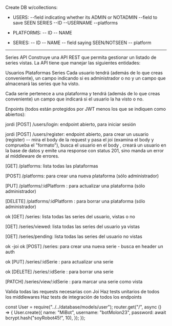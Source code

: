Create DB w/collections:

- USERS:
  --field indicating whether its ADMIN or NOTADMIN
  --field to save SEEN SERIES
  --ID
  --USERNAME
  --platforms

- PLATFORMS:
  -- ID
  -- NAME

- SERIES:
  -- ID
  -- NAME
  -- field saying SEEN/NOTSEEN
  -- platform

---

Series API
Construye una API REST que permita gestionar un listado de series vistas. La API tiene que manejar las siguientes entidades:

Usuarios
Plataformas
Series
Cada usuario tendrá (además de lo que creas conveniente), un campo indicando si es administrador o no y un campo que almacenará las series que ha visto.

Cada serie pertenece a una plataforma y tendrá (además de lo que creas conveniente) un campo que indicará si el usuario la ha visto o no.

Enpoints (todos están protegidos por JWT menos los que se indiquen como abiertos):

jordi [POST] /users/login: endpoint abierto, para iniciar sesión

jordi [POST] /users/register: endpoint abierto, para crear un usuario (register) -- mira el body de la request y pasa el joi (examina el body y comprueba el "formato"), busca el usuario en el body , creará un usuario en la base de datos y emite una response con status 201, sino manda un error al middleware de errores.

[GET] /platforms: lista todas las plataformas

[POST] /platforms: para crear una nueva plataforma (sólo administrador)

[PUT] /platforms/:idPlatform : para actualizar una plataforma (sólo administrador)

[DELETE] /platforms/:idPlatform : para borrar una plataforma (sólo administrador)

ok [GET] /series: lista todas las series del usuario, vistas o no

[GET] /series/viewed: lista todas las series del usuario ya vistas

[GET] /series/pending: lista todas las series del usuario no vistas

ok -joi ok [POST] /series: para crear una nueva serie - busca en header un auth

ok [PUT] /series/:idSerie : para actualizar una serie

ok [DELETE] /series/:idSerie : para borrar una serie

[PATCH] /series/view/:idSerie : para marcar una serie como vista

Valida todas las requests necesarias con Joi
Haz tests unitarios de todos los middlewares
Haz tests de integración de todos los endpoints

const User = require("../../database/models/user");
router.get("/", async () => {
User.create({
name: "MiBot",
username: "botMolon23",
password: await bcrypt.hash("soyRobot45!", 10),
});
});
